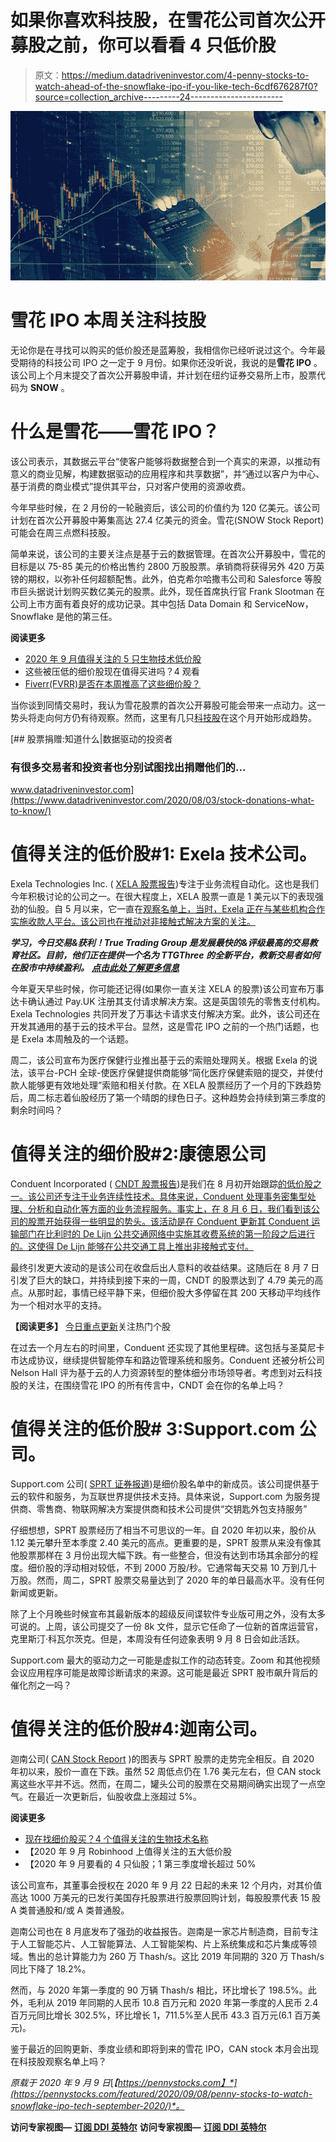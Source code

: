 # 如果你喜欢科技股，在雪花公司首次公开募股之前，你可以看看 4 只低价股

> 原文：<https://medium.datadriveninvestor.com/4-penny-stocks-to-watch-ahead-of-the-snowflake-ipo-if-you-like-tech-6cdf676287f0?source=collection_archive---------24----------------------->

![](img/92c8f0bcedbd23b67b8dd4fdfacf9bfc.png)

# 雪花 IPO 本周关注科技股

无论你是在寻找可以购买的低价股还是蓝筹股，我相信你已经听说过这个。今年最受期待的科技公司 IPO 之一定于 9 月份。如果你还没听说，我说的是**雪花 IPO** 。该公司上个月末提交了首次公开募股申请，并计划在纽约证券交易所上市，股票代码为 **SNOW** 。

# 什么是雪花——雪花 IPO？

该公司表示，其数据云平台“使客户能够将数据整合到一个真实的来源，以推动有意义的商业见解，构建数据驱动的应用程序和共享数据”，并“通过以客户为中心、基于消费的商业模式”提供其平台，只对客户使用的资源收费。

今年早些时候，在 2 月份的一轮融资后，该公司的价值约为 120 亿美元。该公司计划在首次公开募股中筹集高达 27.4 亿美元的资金。雪花(SNOW Stock Report)可能会在周三点燃科技股。

简单来说，该公司的主要关注点是基于云的数据管理。在首次公开募股中，雪花的目标是以 75-85 美元的价格出售约 2800 万股股票。承销商将获得另外 420 万英镑的期权，以弥补任何超额配售。此外，伯克希尔哈撒韦公司和 Salesforce 等股市巨头据说计划购买数亿美元的股票。此外，现任首席执行官 Frank Slootman 在公司上市方面有着良好的成功记录。其中包括 Data Domain 和 ServiceNow，Snowflake 是他的第三任。

**阅读更多**

*   [2020 年 9 月值得关注的 5 只生物技术低价股](https://pennystocks.com/featured/2020/09/08/biotech-penny-stocks-to-watch-september-8-2020/)
*   这些被压低的细价股现在值得买进吗？4 观看
*   [Fiverr(FVRR)是否在本周推高了这些细价股？](https://pennystocks.com/featured/2020/09/10/fiverr-fvrr-stock-pushed-penny-stocks-higher-september-10-2020/)

当你谈到同情交易时，我认为雪花股票的首次公开募股可能会带来一点动力。这一势头将走向何方仍有待观察。然而，这里有几只[科技股](https://pennystocks.com/category/penny-stock-sectors/tech-stocks/)在这个月开始形成趋势。

[](https://www.datadriveninvestor.com/2020/08/03/stock-donations-what-to-know/) [## 股票捐赠:知道什么|数据驱动的投资者

### 有很多交易者和投资者也分别试图找出捐赠他们的…

www.datadriveninvestor.com](https://www.datadriveninvestor.com/2020/08/03/stock-donations-what-to-know/) 

# 值得关注的低价股#1: Exela 技术公司。

Exela Technologies Inc. ( [XELA 股票报告](https://pennystocks.com/ticker/?symbol=XELA))专注于业务流程自动化。这也是我们今年积极讨论的公司之一。在很大程度上，XELA 股票一直是 1 美元以下的表现强劲的仙股。自 5 月以来，它一直在[观察名单上，当时，Exela 正在与某些机构合作实施收款人平台。该公司也在推动对非接触式解决方案的关注。](https://pennystocks.com/featured/2020/05/24/best-penny-stocks-right-now-4-to-know-may-24-2020/)

***学习，今日交易&获利！True Trading Group 是发展最快的&评级最高的交易教育社区。目前，他们正在提供一个名为 TTGThree 的全新平台，教新交易者如何在股市中持续盈利。*** [***点击此处了解更多信息***](https://truetradinggroup.com/ttg-three-subscription-page/?utm_source=PS_ArtBlock&utm_medium=PS_ArtBlock&utm_campaign=PS_ArtBlock&utm_term=PS_ArtBlock&utm_content=PS_ArtBlock)

今年夏天早些时候，你可能还记得(如果你一直关注 XELA 的股票)该公司宣布万事达卡确认通过 Pay.UK 注册其支付请求解决方案。这是英国领先的零售支付机构。Exela Technologies 共同开发了万事达卡请求支付解决方案。此外，该公司还在开发其通用的基于云的技术平台。显然，这是雪花 IPO 之前的一个热门话题，也是 Exela 本周触及的一个话题。

周二，该公司宣布为医疗保健行业推出基于云的索赔处理网关。根据 Exela 的说法，该平台-PCH 全球-使医疗保健提供商能够“简化医疗保健索赔的提交，并使付款人能够更有效地处理”索赔和相关付款。在 XELA 股票经历了一个月的下跌趋势后，周二标志着仙股经历了第一个晴朗的绿色日子。这种趋势会持续到第三季度的剩余时间吗？

# 值得关注的细价股#2:康德恩公司

Conduent Incorporated ( [CNDT 股票报告](https://pennystocks.com/ticker/?symbol=CNDT))是我们在 8 月初开始跟踪[的低价股之一。该公司还专注于业务连续性技术。具体来说，Conduent 处理事务密集型处理、分析和自动化等方面的业务流程服务。事实上，在 8 月 6 日，我们看到该公司的股票开始获得一些明显的势头。该活动是在 Conduent 更新其 Conduent 运输部门在比利时的 De Lijn 公共交通网络中实施其收费系统的第一阶段之后进行的。这使得 De Lijn 能够在公共交通工具上推出非接触式支付。](https://pennystocks.com/featured/2020/08/06/penny-stocks-to-invest-in-day-trade-august-6-2020/)

最终引发更大波动的是该公司在收盘后出人意料的收益结果。这随后在 8 月 7 日引发了巨大的缺口，并持续到接下来的一周，CNDT 的股票达到了 4.79 美元的高点。从那时起，事情已经平静下来，但细价股大多停留在其 200 天移动平均线作为一个相对水平的支持。

**【阅读更多】** [今日重点更新](https://pennystocks.com/featured/2020/09/08/top-penny-stocks-to-watch-today-updates-september-8-2020/)关注热门个股

在过去一个月左右的时间里，Conduent 还实现了其他里程碑。这包括与圣莫尼卡市达成协议，继续提供智能停车和路边管理系统和服务。Conduent 还被分析公司 Nelson Hall 评为基于云的人力资源转型的整体细分市场领导者。考虑到对云科技股的关注，在围绕雪花 IPO 的所有传言中，CNDT 会在你的名单上吗？

# 值得关注的低价股# 3:Support.com 公司。

Support.com 公司( [SPRT 证券报道](https://pennystocks.com/ticker/?symbol=SPRT))是细价股名单中的新成员。该公司提供基于云的软件和服务，为互联世界提供技术支持。具体来说，Support.com 为服务提供商、零售商、物联网解决方案提供商和技术公司提供“交钥匙外包支持服务”

仔细想想，SPRT 股票经历了相当不可思议的一年。自 2020 年初以来，股价从 1.12 美元攀升至本季度 2.40 美元的高点。更重要的是，SPRT 股票从来没有像其他股票那样在 3 月份出现大幅下跌。有一些整合，但没有达到市场其余部分的程度。细价股的浮动相对较低，不到 2000 万股/秒。它通常每天交易 10 万到几十万股。然而，周二，SPRT 股票交易量达到了 2020 年的单日最高水平。没有任何新闻或更新。

除了上个月晚些时候宣布其最新版本的超级反间谍软件专业版可用之外，没有太多可说的。上周，该公司提交了一份 8k 文件，显示它任命了一位新的首席运营官，克里斯汀·科瓦尔茨克。但是，本周没有任何迹象表明 9 月 8 日会如此活跃。

Support.com 最大的驱动力之一可能是虚拟工作的动态转变。Zoom 和其他视频会议应用程序可能是故障诊断请求的来源。这可能是最近 SPRT 股市飙升背后的催化剂之一吗？

# 值得关注的低价股#4:迦南公司。

迦南公司( [CAN Stock Report](https://pennystocks.com/ticker/?symbol=CAN) )的图表与 SPRT 股票的走势完全相反。自 2020 年初以来，股价一直在下跌。虽然 52 周低点仍在 1.76 美元左右，但 CAN stock 离这些水平并不远。然而，在周二，罐头公司的股票在交易期间确实出现了一点空气。在最近一次更新后，仙股收盘上涨超过 5%。

**阅读更多**

*   [现在找细价股买？4 个值得关注的生物技术名称](https://pennystocks.com/featured/2020/09/07/penny-stocks-to-buy-now-biotech-names-to-watch-september-7-2020/)
*   【2020 年 9 月 Robinhood 上值得关注的五大低价股
*   【2020 年 9 月要看的 4 只仙股；1 第三季度增长超过 50%

该公司宣布，其董事会授权在 2020 年 9 月 22 日起的未来 12 个月内，对其价值高达 1000 万美元的已发行美国存托股票进行股票回购计划，每股股票代表 15 股 A 类普通股和/或 A 类普通股。

迦南公司也在 8 月底发布了强劲的收益报告。迦南是一家芯片制造商，目前专注于人工智能芯片、人工智能算法、人工智能架构、片上系统集成和芯片集成等领域。售出的总计算能力为 260 万 Thash/s。这比 2019 年同期的 320 万 Thash/s 同比下降了 18.2%。

然而，与 2020 年第一季度的 90 万辆 Thash/s 相比，环比增长了 198.5%。此外，毛利从 2019 年同期的人民币 10.8 百万元和 2020 年第一季度的人民币 2.4 百万元同比增长 302.5%，环比增长 1，711.5%至人民币 43.3 百万元(6.1 百万美元)。

鉴于最近的回购更新、季度业绩和即将到来的雪花 IPO，CAN stock 本月会出现在科技股观察名单上吗？

*原载于 2020 年 9 月 9 日*[*【https://pennystocks.com】*](https://pennystocks.com/featured/2020/09/08/penny-stocks-to-watch-snowflake-ipo-tech-september-2020/)*。*

**访问专家视图—** [**订阅 DDI 英特尔**](https://datadriveninvestor.com/ddi-intel) **访问专家视图—** [**订阅 DDI 英特尔**](https://datadriveninvestor.com/ddi-intel)